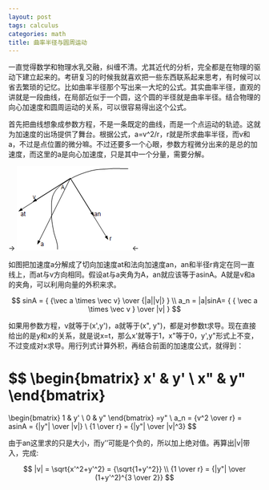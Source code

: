 ```yaml
---
layout: post
tags: calculus
categories: math
title: 曲率半径与圆周运动
---
```

一直觉得数学和物理水乳交融，纠缠不清。尤其近代的分析，完全都是在物理的驱动下建立起来的。考研复习的时候我就喜欢把一些东西联系起来思考，有时候可以省去繁琐的记忆。比如曲率半径那个写出来一大坨的公式。其实曲率半径，直观的讲就是一段曲线，在局部近似于一个圆，这个圆的半径就是曲率半径。结合物理的向心加速度和圆周运动的关系，可以很容易得出这个公式。

首先把曲线想象成参数方程，不是一条既定的曲线，而是一个点运动的轨迹。这就为加速度的出场提供了舞台。根据公式，a=v^2/r，r就是所求曲率半径，而v和a，不过是点位置的微分嘛。不过还要多一个心眼，参数方程微分出来的是总的加速度，而这里的a是向心加速度，只是其中一个分量，需要分解。

-> ![](/images/curvature/1.png) <-

如图把加速度a分解成了切向加速度at和法向加速度an，an和半径r肯定在同一直线上，而at与v方向相同。假设at与a夹角为A，an就应该等于asinA。A就是v和a的夹角，可以利用向量的外积来求。

$$
sinA = { {\vec a \times \vec v} \over {|a||v|} } \\
a_n = |a|sinA= { { \vec a \times \vec v } \over |v| }
$$

如果用参数方程，v就等于(x',y')，a就等于(x", y")，都是对参数t求导。现在直接给出的是y和x的关系，就是说x=t，那么x'就等于1，x"等于0，y',y"形式上不变，不过变成对x求导。用行列式计算外积，再结合前面的加速度公式，就得到：

$$
\begin{bmatrix}
x' & y' \\
x" & y"
\end{bmatrix}
=
\begin{bmatrix}
1 & y' \\
0 & y"
\end{bmatrix}
=y" \\
a_n = {v^2 \over r} = asinA = {|y"| \over |v|} \\
{1 \over r} = {|y"| \over |v|^3}
$$

由于an这里求的只是大小，而y’’可能是个负的，所以加上绝对值。再算出|v|带入，完成:

$$
|v| = \sqrt{x'^2+y'^2} = {\sqrt{1+y'^2}} \\
{1 \over r} = {|y"| \over (1+y'^2)^{3 \over 2}}
$$